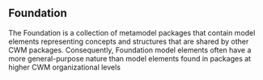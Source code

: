 ## Foundation

The Foundation is a collection of metamodel packages that contain model elements representing concepts and structures that are shared by other CWM packages.
Consequently, Foundation model elements often have a more general-purpose nature
than model elements found in packages at higher CWM organizational levels
